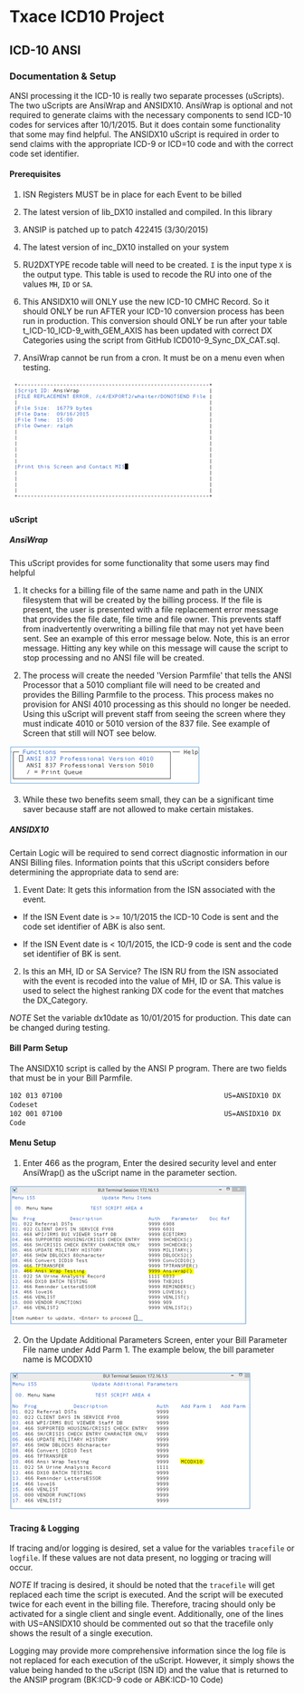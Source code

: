 # Txace ICD10 Project
## ICD-10 ANSI

### Documentation & Setup

ANSI processing it the ICD-10 is really two separate processes (uScripts).  The two uScripts are AnsiWrap and ANSIDX10.  AnsiWrap is optional and not required to generate claims with the necessary components to send ICD-10 codes for services after 10/1/2015.  But it does contain some functionality that some may find helpful.  The ANSIDX10 uScript is required in order to send claims with the appropriate ICD-9 or ICD=10 code and with the correct code set identifier.

#### Prerequisites

1. ISN Registers MUST be in place for each Event to be billed

2. The latest version of lib_DX10 installed and compiled. In this library

3. ANSIP is patched up to patch 422415 (3/30/2015)

4. The latest version of inc_DX10 installed on your system

5. RU2DXTYPE recode table will need to be created.  `I` is the input type `X` is the output type.  This table is used to recode the RU into one of the values `MH`, `ID` or `SA`.

6. This ANSIDX10 will ONLY use the new ICD-10 CMHC Record.  So it should ONLY be run AFTER your ICD-10 conversion process has been run in production.  This conversion should ONLY be run after your table t_ICD-10_ICD-9_with_GEM_AXIS has been updated with correct DX Categories using the script from GitHub ICD010-9_Sync_DX_CAT.sql.

7. AnsiWrap cannot be run from a cron.  It must be on a menu even when testing.

![AnsiWrap File Replacement Error](https://github.com/txace/txace-images/blob/master/ansiwrap-file-replacement-error.png)

#### uScript 

##### AnsiWrap

This uScript provides for some functionality that some users may find helpful

1. It checks for a billing file of the same name and path in the UNIX filesystem that will be created by the billing process.  If the file is present, the user is presented with a file replacement error message that provides the file date, file time and file owner.  This prevents staff from inadvertently overwriting a billing file that may not yet have been sent.  See an example of this error message below.  Note, this is an error message.  Hitting any key while on this message will cause the script to stop processing and no ANSI file will be created.

2. The process will create the needed 'Version Parmfile' that tells the ANSI Processor that a 5010 compliant file will need to be created and provides the Billing Parmfile to the process. This process makes no provision for ANSI 4010 processing as this should no longer be needed.  Using this uScript will prevent staff from seeing the screen where they must indicate 4010 or 5010  version of the 837 file.  See example of Screen that still will NOT see below.
  
![Ansi 837 Version Prompt Screen](https://github.com/txace/txace-images/blob/master/ansi-837-version-prompt-screen.png)

3. While these two benefits seem small, they can be a significant time saver because staff are not allowed to make certain mistakes.

##### ANSIDX10

Certain Logic will be required to send correct diagnostic information in our ANSI Billing files.  Information points that this uScript considers before determining the appropriate data to send are:

1. Event Date: It gets this information from the ISN associated with the event.  

  - If the ISN Event date is >= 10/1/2015 the ICD-10 Code is sent and the code set identifier of ABK is also sent.

  - If the ISN Event date is < 10/1/2015, the ICD-9 code is sent and the code set identifier of BK is sent.

2. Is this an MH, ID or SA Service?  The ISN RU from the ISN associated with the event is recoded into the value of MH, ID or SA.  This value is used to select the highest ranking DX code for the event that matches the DX_Category. 


*NOTE* Set the variable dx10date as 10/01/2015 for production.  This date can be changed during testing.

#### Bill Parm Setup

The ANSIDX10 script is called by the ANSI P program.  There are two fields that must be in your Bill Parmfile.

```
102 013 07100                                        US=ANSIDX10 DX Codeset
102 001 07100                                        US=ANSIDX10 DX Code
```

#### Menu Setup

1.  Enter 466 as the program, Enter the desired security level and enter AnsiWrap() as the uScript name in the parameter section.

![AnsiWrap Menu Setup](https://github.com/txace/txace-images/blob/master/ansiwrap-menu-setup.png)

2. On the Update Additional Parameters Screen, enter your Bill Parameter File name under Add Parm 1.  The example below, the bill parameter name is MCODX10
    
![AnsiWrap Menu Additional Parm Setup](https://github.com/txace/txace-images/blob/master/ansiwrap-menu-additional-setup.png)

#### Tracing & Logging

If tracing and/or logging is desired, set a value for the variables `tracefile` or `logfile`. If these values are not data present, no logging or tracing will occur.

*NOTE* If tracing is desired, it should be noted that the `tracefile` will get replaced each time the script is executed.  And the script will be executed twice for each event in the billing file.  Therefore, tracing should only be activated for a single client and single event.  Additionally, one of the lines with US=ANSIDX10 should be commented out so that the tracefile only shows the result of a single execution.

Logging may provide more comprehensive information since the log file is not replaced for each execution of the uScript.  However, it simply shows the value being handed to the uScript (ISN ID) and the value that is returned to the ANSIP program (BK:ICD-9 code or ABK:ICD-10 Code)
